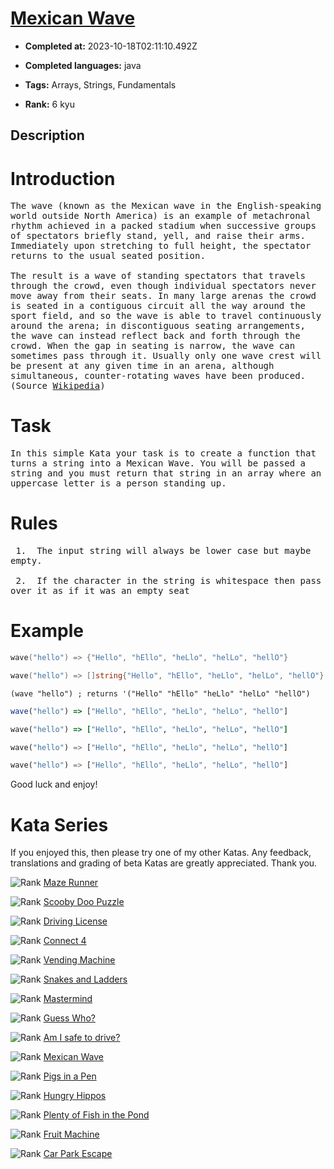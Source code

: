 # [Mexican Wave](https://www.codewars.com/kata/58f5c63f1e26ecda7e000029)

- **Completed at:** 2023-10-18T02:11:10.492Z

- **Completed languages:** java

- **Tags:** Arrays, Strings, Fundamentals

- **Rank:** 6 kyu

## Description

# Introduction

<pre style="white-space: pre-wrap;white-space: -moz-pre-wrap;white-space: -pre-wrap;white-space: -o-pre-wrap;word-wrap: break-word;">
The wave (known as the Mexican wave in the English-speaking world outside North America) is an example of metachronal rhythm achieved in a packed stadium when successive groups of spectators briefly stand, yell, and raise their arms. Immediately upon stretching to full height, the spectator returns to the usual seated position.

The result is a wave of standing spectators that travels through the crowd, even though individual spectators never move away from their seats. In many large arenas the crowd is seated in a contiguous circuit all the way around the sport field, and so the wave is able to travel continuously around the arena; in discontiguous seating arrangements, the wave can instead reflect back and forth through the crowd. When the gap in seating is narrow, the wave can sometimes pass through it. Usually only one wave crest will be present at any given time in an arena, although simultaneous, counter-rotating waves have been produced. (Source <a href="https://en.wikipedia.org/wiki/Wave_(audience)">Wikipedia</a>)
</pre>

# Task
<pre style="white-space: pre-wrap;white-space: -moz-pre-wrap;white-space: -pre-wrap;white-space: -o-pre-wrap;word-wrap: break-word;">
In this simple Kata your task is to create a function that turns a string into a Mexican Wave. You will be passed a string and you must return that string in an array where an uppercase letter is a person standing up. 
</pre>

# Rules
<pre style="white-space: pre-wrap;white-space: -moz-pre-wrap;white-space: -pre-wrap;white-space: -o-pre-wrap;word-wrap: break-word;">
 1.&nbsp; The input string will always be lower case but maybe empty.<br>
 2.&nbsp; If the character in the string is whitespace then pass over it as if it was an empty seat
</pre>

# Example
```lua
wave("hello") => {"Hello", "hEllo", "heLlo", "helLo", "hellO"}
```
```go
wave("hello") => []string{"Hello", "hEllo", "heLlo", "helLo", "hellO"}
```
```racket
(wave "hello") ; returns '("Hello" "hEllo" "heLlo" "helLo" "hellO")
```
```javascript
wave("hello") => ["Hello", "hEllo", "heLlo", "helLo", "hellO"]
```
```ruby
wave("hello") => ["Hello", "hEllo", "heLlo", "helLo", "hellO"]
```
```python
wave("hello") => ["Hello", "hEllo", "heLlo", "helLo", "hellO"]
```
```rust
wave("hello") => ["Hello", "hEllo", "heLlo", "helLo", "hellO"]
```
Good luck and enjoy!

# Kata Series
If you enjoyed this, then please try one of my other Katas. Any feedback, translations and grading of beta Katas are greatly appreciated. Thank you.

<span style="display: flex !important;"><img style="margin:0px;" src="https://raw.githubusercontent.com/adrianeyre/codewars/master/Ruby/Authored/6KYU.png" alt="Rank"/>&nbsp;<a href="https://www.codewars.com/kata/58663693b359c4a6560001d6" target="_blank">Maze Runner</a></span>

<span style="display: flex !important;"><img style="margin:0px;" src="https://raw.githubusercontent.com/adrianeyre/codewars/master/Ruby/Authored/6KYU.png" alt="Rank"/>&nbsp;<a href="https://www.codewars.com/kata/58693bbfd7da144164000d05" target="_blank">Scooby Doo Puzzle</a></span>

<span style="display: flex !important;"><img style="margin:0px;" src="https://raw.githubusercontent.com/adrianeyre/codewars/master/Ruby/Authored/7KYU.png" alt="Rank"/>&nbsp;<a href="https://www.codewars.com/kata/586a1af1c66d18ad81000134" target="_blank">Driving License</a></span>

<span style="display: flex !important;"><img style="margin:0px;" src="https://raw.githubusercontent.com/adrianeyre/codewars/master/Ruby/Authored/6KYU.png" alt="Rank"/>&nbsp;<a href="https://www.codewars.com/kata/586c0909c1923fdb89002031" target="_blank">Connect 4</a></span>

<span style="display: flex !important;"><img style="margin:0px;" src="https://raw.githubusercontent.com/adrianeyre/codewars/master/Ruby/Authored/6KYU.png" alt="Rank"/>&nbsp;<a href="https://www.codewars.com/kata/586e6d4cb98de09e3800014f" target="_blank">Vending Machine</a></span>

<span style="display: flex !important;"><img style="margin:0px;" src="https://raw.githubusercontent.com/adrianeyre/codewars/master/Ruby/Authored/6KYU.png" alt="Rank"/>&nbsp;<a href="https://www.codewars.com/kata/587136ba2eefcb92a9000027" target="_blank">Snakes and Ladders</a></span>

<span style="display: flex !important;"><img style="margin:0px;" src="https://raw.githubusercontent.com/adrianeyre/codewars/master/Ruby/Authored/6KYU.png" alt="Rank"/>&nbsp;<a href="https://www.codewars.com/kata/58a848258a6909dd35000003" target="_blank">Mastermind</a></span>

<span style="display: flex !important;"><img style="margin:0px;" src="https://raw.githubusercontent.com/adrianeyre/codewars/master/Ruby/Authored/6KYU.png" alt="Rank"/>&nbsp;<a href="https://www.codewars.com/kata/58b2c5de4cf8b90723000051" target="_blank">Guess Who?</a></span>

<span style="display: flex !important;"><img style="margin:0px;" src="https://raw.githubusercontent.com/adrianeyre/codewars/master/Ruby/Authored/6KYU.png" alt="Rank"/>&nbsp;<a href="https://www.codewars.com/kata/58ce88427e6c3f41c2000087" target="_blank">Am I safe to drive?</a></span>

<span style="display: flex !important;"><img style="margin:0px;" src="https://raw.githubusercontent.com/adrianeyre/codewars/master/Ruby/Authored/6KYU.png" alt="Rank"/>&nbsp;<a href="https://www.codewars.com/kata/58f5c63f1e26ecda7e000029" target="_blank">Mexican Wave</a></span>

<span style="display: flex !important;"><img style="margin:0px;" src="https://raw.githubusercontent.com/adrianeyre/codewars/master/Ruby/Authored/6KYU.png" alt="Rank"/>&nbsp;<a href="https://www.codewars.com/kata/58fdcc51b4f81a0b1e00003e" target="_blank">Pigs in a Pen</a></span>

<span style="display: flex !important;"><img style="margin:0px;" src="https://raw.githubusercontent.com/adrianeyre/codewars/master/Ruby/Authored/6KYU.png" alt="Rank"/>&nbsp;<a href="https://www.codewars.com/kata/590300eb378a9282ba000095" target="_blank">Hungry Hippos</a></span>

<span style="display: flex !important;"><img style="margin:0px;" src="https://raw.githubusercontent.com/adrianeyre/codewars/master/Ruby/Authored/6KYU.png" alt="Rank"/>&nbsp;<a href="https://www.codewars.com/kata/5904be220881cb68be00007d" target="_blank">Plenty of Fish in the Pond</a></span>

<span style="display: flex !important;"><img style="margin:0px;" src="https://raw.githubusercontent.com/adrianeyre/codewars/master/Ruby/Authored/6KYU.png" alt="Rank"/>&nbsp;<a href="https://www.codewars.com/kata/590adadea658017d90000039" target="_blank">Fruit Machine</a></span>

<span style="display: flex !important;"><img style="margin:0px;" src="https://raw.githubusercontent.com/adrianeyre/codewars/master/Ruby/Authored/6KYU.png" alt="Rank"/>&nbsp;<a href="https://www.codewars.com/kata/591eab1d192fe0435e000014" target="_blank">Car Park Escape</a></span>